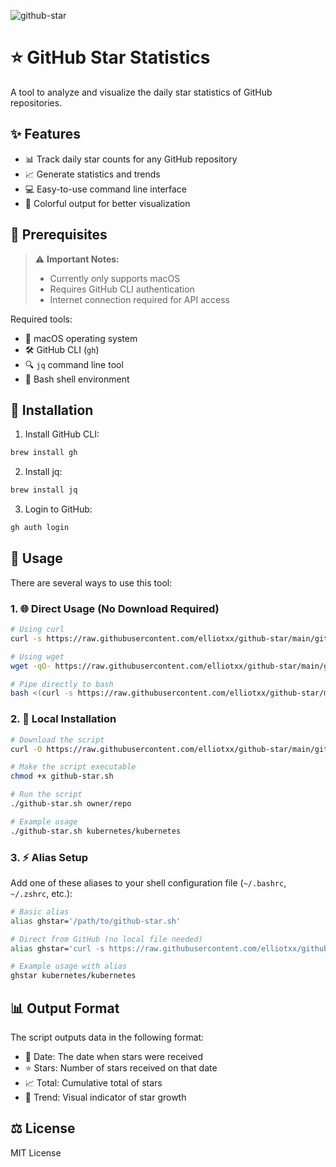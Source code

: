 ![github-star](https://socialify.git.ci/elliotxx/github-star/image?description=1&font=Raleway&issues=1&language=1&name=1&owner=1&pattern=Circuit%20Board&pulls=1&stargazers=1&theme=Auto)

# ⭐️ GitHub Star Statistics

A tool to analyze and visualize the daily star statistics of GitHub repositories.

## ✨ Features

- 📊 Track daily star counts for any GitHub repository
- 📈 Generate statistics and trends
- 💻 Easy-to-use command line interface
- 🎨 Colorful output for better visualization

## 🚀 Prerequisites

> ⚠️ **Important Notes:**
> - Currently only supports macOS
> - Requires GitHub CLI authentication
> - Internet connection required for API access

Required tools:
- 🔧 macOS operating system
- 🛠 GitHub CLI (`gh`)
- 🔍 `jq` command line tool
- 🐚 Bash shell environment

## 🔧 Installation

1. Install GitHub CLI:
```bash
brew install gh
```

2. Install jq:
```bash
brew install jq
```

3. Login to GitHub:
```bash
gh auth login
```

## 📖 Usage

There are several ways to use this tool:

### 1. 🌐 Direct Usage (No Download Required)

```bash
# Using curl
curl -s https://raw.githubusercontent.com/elliotxx/github-star/main/github-star.sh | bash -s -- kubernetes/kubernetes

# Using wget
wget -qO- https://raw.githubusercontent.com/elliotxx/github-star/main/github-star.sh | bash -s -- golang/go

# Pipe directly to bash
bash <(curl -s https://raw.githubusercontent.com/elliotxx/github-star/main/github-star.sh) denoland/deno
```

### 2. 💾 Local Installation

```bash
# Download the script
curl -O https://raw.githubusercontent.com/elliotxx/github-star/main/github-star.sh

# Make the script executable
chmod +x github-star.sh

# Run the script
./github-star.sh owner/repo

# Example usage
./github-star.sh kubernetes/kubernetes
```

### 3. ⚡️ Alias Setup

Add one of these aliases to your shell configuration file (`~/.bashrc`, `~/.zshrc`, etc.):

```bash
# Basic alias
alias ghstar='/path/to/github-star.sh'

# Direct from GitHub (no local file needed)
alias ghstar='curl -s https://raw.githubusercontent.com/elliotxx/github-star/main/github-star.sh | bash -s --'

# Example usage with alias
ghstar kubernetes/kubernetes
```

## 📊 Output Format

The script outputs data in the following format:
- 📅 Date: The date when stars were received
- ⭐️ Stars: Number of stars received on that date
- 📈 Total: Cumulative total of stars
- 🔄 Trend: Visual indicator of star growth

## ⚖️ License

MIT License
